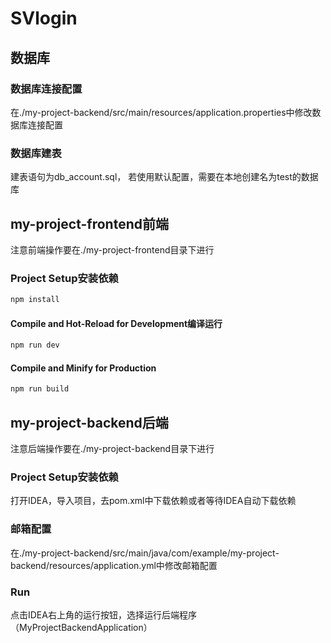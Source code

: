 # SVlogin
## 数据库
### 数据库连接配置
在./my-project-backend/src/main/resources/application.properties中修改数据库连接配置
### 数据库建表
建表语句为db_account.sql，
若使用默认配置，需要在本地创建名为test的数据库

## my-project-frontend前端
注意前端操作要在./my-project-frontend目录下进行
### Project Setup安装依赖

```sh
npm install
```

#### Compile and Hot-Reload for Development编译运行

```sh
npm run dev
```

#### Compile and Minify for Production

```sh
npm run build
```

## my-project-backend后端
注意后端操作要在./my-project-backend目录下进行
### Project Setup安装依赖
打开IDEA，导入项目，去pom.xml中下载依赖或者等待IDEA自动下载依赖
### 邮箱配置
在./my-project-backend/src/main/java/com/example/my-project-backend/resources/application.yml中修改邮箱配置
### Run
点击IDEA右上角的运行按钮，选择运行后端程序（MyProjectBackendApplication）

